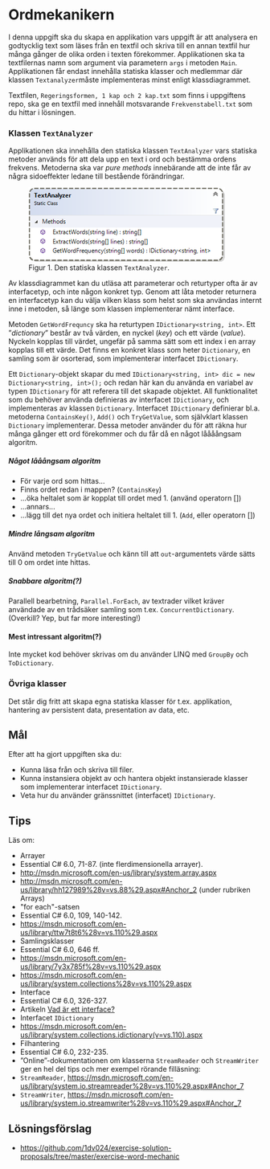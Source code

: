 # <i class="fa fa-laptop"></i> Ordmekanikern

I denna uppgift ska du skapa en applikation vars uppgift är att analysera en godtycklig text som läses från en textfil och skriva till en annan textfil hur många gånger de olika orden i texten förekommer. Applikationen ska ta textfilernas namn som argument via parametern `args` i metoden `Main`. Applikationen får endast innehålla statiska klasser och medlemmar där klassen `Textanalyzer`måste implementeras minst enligt klassdiagrammet.

Textfilen, `Regeringsformen, 1 kap och 2 kap.txt` som finns i uppgiftens repo, ska ge en textfil med innehåll motsvarande `Frekvenstabell.txt` som du hittar i lösningen.

### Klassen `TextAnalyzer`

Applikationen ska innehålla den statiska klassen `TextAnalyzer` vars statiska metoder används för att dela upp en text i ord och bestämma ordens frekvens. Metoderna ska var _pure methods_ innebärande att de inte får av några sidoeffekter ledane till bestående förändringar.

<figure>
<img src="img/text-analyzer-class.png" alt="Klassdiagram" />
<figcaption>
Figur 1. Den statiska klassen <code>TextAnalyzer</code>.
</figcaption>
</figure>

Av klassdiagrammet kan du utläsa att parameterar och returtyper ofta är av interfacetyp, och inte någon konkret typ. Genom att låta metoder returnera en interfacetyp kan du välja vilken klass som helst som ska användas internt inne i metoden, så länge som klassen implementerar nämt interface.

Metoden `GetWordFrequncy` ska ha returtypen `IDictionary<string, int>`. Ett ”_dictionary_” består av två värden, en nyckel (_key_) och ett värde (_value_). Nyckeln kopplas till värdet, ungefär på samma sätt som ett index i en array kopplas till ett värde. Det finns en konkret klass som heter `Dictionary`, en samling som är osorterad, som implementerar interfacet `IDictionary`.

Ett `Dictionary`-objekt skapar du med `IDictionary<string, int> dic = new Dictionary<string, int>();` och redan här kan du använda en variabel av typen `IDictionary` för att referera till det skapade objektet. All funktionalitet som du behöver använda definieras av interfacet `IDictionary`, och implementeras av klassen `Dictionary`.
Interfacet `IDictionary` definierar bl.a. metoderna `ContainsKey()`, `Add()` och `TryGetValue`, som självklart klassen `Dictionary` implementerar. Dessa metoder använder du för att räkna hur många gånger ett ord förekommer och du får då en något låååångsam algoritm.

##### Något lååångsam algoritm

- För varje ord som hittas...
- Finns ordet redan i mappen? (`ContainsKey`)
- ...öka heltalet som är kopplat till ordet med 1. (använd operatorn [])
- ...annars...
- ...lägg till det nya ordet och initiera heltalet till 1. (`Add`, eller operatorn [])

##### Mindre långsam algoritm

Använd metoden `TryGetValue` och känn till att `out`-argumentets värde sätts till 0 om ordet inte hittas.

##### Snabbare algoritm(?)

Parallell bearbetning, `Parallel.ForEach`, av textrader vilket kräver användade av en trådsäker samling som t.ex. `ConcurrentDictionary`. (Overkill? Yep, but far more interesting!)

#### Mest intressant algoritm(?)

Inte mycket kod behöver skrivas om du använder LINQ med `GroupBy` och `ToDictionary`.

### Övriga klasser

Det står dig fritt att skapa egna statiska klasser för t.ex. applikation, hantering av persistent data, presentation av data, etc.

## <i class="fa fa-flag-checkered"></i> Mål

Efter att ha gjort uppgiften ska du:

- Kunna läsa från och skriva till filer.
- Kunna instansiera objekt av och hantera objekt instansierade klasser som implementerar interfacet `IDictionary`.
- Veta hur du använder gränssnittet (interfacet) `IDictionary`.

## <i class="fa fa-lightbulb-o"></i> Tips

Läs om:

- Arrayer
- Essential C# 6.0, 71-87. (inte flerdimensionella arrayer).
- http://msdn.microsoft.com/en-us/library/system.array.aspx
- http://msdn.microsoft.com/en-us/library/hh127989%28v=vs.88%29.aspx#Anchor_2 (under rubriken Arrays)
- "for each"-satsen
- Essential C# 6.0, 109, 140-142.
- https://msdn.microsoft.com/en-us/library/ttw7t8t6%28v=vs.110%29.aspx
- Samlingsklasser
- Essential C# 6.0, 646 ff.
- https://msdn.microsoft.com/en-us/library/7y3x785f%28v=vs.110%29.aspx
- https://msdn.microsoft.com/en-us/library/system.collections%28v=vs.110%29.aspx
- Interface
- Essential C# 6.0, 326-327.
- Artikeln [Vad är ett interface?](vad-ar-ett-interface.pdf "Interface")
- Interfacet `IDictionary`
- https://msdn.microsoft.com/en-us/library/system.collections.idictionary(v=vs.110).aspx
- Filhantering
- Essential C# 6.0, 232-235.
- ”Online”-dokumentationen om klasserna `StreamReader` och `StreamWriter` ger en hel del tips och mer exempel rörande filläsning:
- `StreamReader`, https://msdn.microsoft.com/en-us/library/system.io.streamreader%28v=vs.110%29.aspx#Anchor_7
- `StreamWriter`, https://msdn.microsoft.com/en-us/library/system.io.streamwriter%28v=vs.110%29.aspx#Anchor_7

## <i class="fa fa-flask"></i> Lösningsförslag
<ul class="fa-ul fa-border exercise-info">
<li><i class="fa-li fa fa-github"></i><a href="https://github.com/1dv024/exercise-solution-proposals/tree/master/exercise-word-mechanic">https://github.com/1dv024/exercise-solution-proposals/tree/master/exercise-word-mechanic</a></li>
</ul>